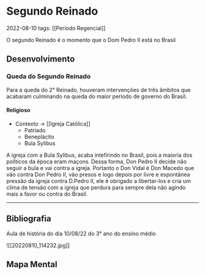 # Segundo Reinado
2022-08-10
tags: [[Período Regencial]]

O segundo Reinado é o momento que o Dom Pedro II está no Brasil

## Desenvolvimento

### Queda do Segundo Reinado

Para a queda do 2° Reinado, houveram intervenções de três âmbitos que acabaram culminando na queda do maior período de governo do Brasil.

#### Religioso

* Contexto -> [[Igreja Católica]]
    * Patriado
    * Beneplácito
    * Bula Sylibus

A igreja com a Bula Sylibus, acaba intefirindo no Brasil, pois a maioria dos políticos da época eram maçons. Dessa forma, Don Pedro II decide não seguir a bula e vai contra a igreja. Portanto o Don Vidal é Don Macedo que vão contra Don Pedro II, vão presos e logo depois por livre e espontânea pressão da igreja contra D.Pedro II, ele é obrigado a libertar-los e cria um clima de tensão com a igreja que perdura para sempre dela não agindo mais a favor ou contra do Brasil.


-----------------------------------------------
## Bibliografia

Aula de história do dia 10/08/22 do 3° ano do ensino médio

![[20220810_114232.jpg]]

## Mapa Mental